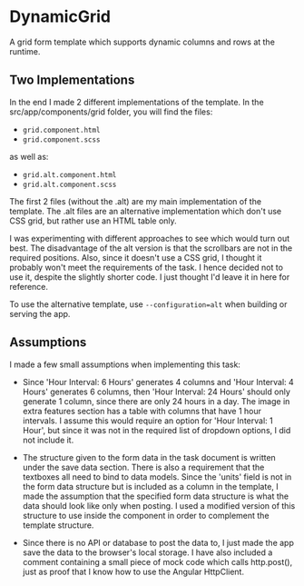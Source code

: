 # DynamicGrid

A grid form template which supports dynamic columns and rows at the runtime.

## Two Implementations

In the end I made 2 different implementations of the template.
In the src/app/components/grid folder, you will find the files:

- `grid.component.html`
- `grid.component.scss`

as well as:

- `grid.alt.component.html`
- `grid.alt.component.scss`

The first 2 files (without the .alt) are my main implementation of the template.
The .alt files are an alternative implementation which don't use CSS grid, but rather use an HTML table only.

I was experimenting with different approaches to see which would turn out best.
The disadvantage of the alt version is that the scrollbars are not in the required positions. Also, since it doesn't use a CSS grid, I thought it probably won't meet the requirements of the task. I hence decided not to use it, despite the slightly shorter code. I just thought I'd leave it in here for reference.

To use the alternative template, use `--configuration=alt` when building or serving the app.

## Assumptions

I made a few small assumptions when implementing this task:

- Since 'Hour Interval: 6 Hours' generates 4 columns and 'Hour Interval: 4 Hours' generates 6 columns, then 'Hour Interval: 24 Hours' should only generate 1 column, since there are only 24 hours in a day. The image in extra features section has a table with columns that have 1 hour intervals. I assume this would require an option for 'Hour Interval: 1 Hour', but since it was not in the required list of dropdown options, I did not include it.

- The structure given to the form data in the task document is written under the save data section. There is also a requirement that the textboxes all need to bind to data models. Since the 'units' field is not in the form data structure but is included as a column in the template, I made the assumption that the specified form data structure is what the data should look like only when posting. I used a modified version of this structure to use inside the component in order to complement the template structure.

- Since there is no API or database to post the data to, I just made the app save the data to the browser's local storage. I have also included a comment containing a small piece of mock code which calls http.post(), just as proof that I know how to use the Angular HttpClient.
